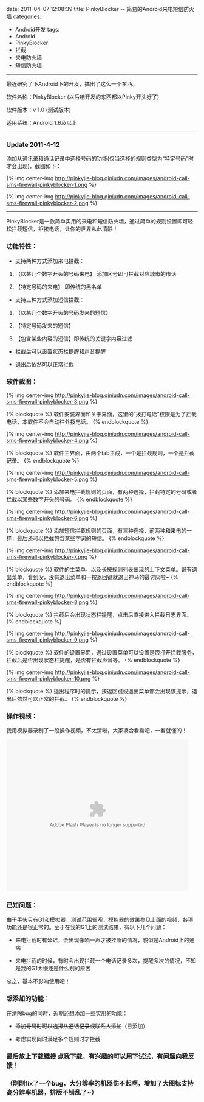 date: 2011-04-07 12:08:39
title: PinkyBlocker -- 简易的Android来电短信防火墙
categories:
- Android开发
tags:
- Android
- PinkyBlocker
- 拦截
- 来电防火墙
- 短信防火墙
---

最近研究了下Android下的开发，搞出了这么一个东西。

软件名称：PinkyBlocker (以后咱开发的东西都以Pinky开头好了)

软件版本：v 1.0 (测试版本)

适用系统：Android 1.6及以上


* * *


### Update 2011-4-12

添加从通讯录和通话记录中选择号码的功能(仅当选择的规则类型为“特定号码”时才会出现)，截图如下：


{% img center-img http://pinkyjie-blog.qiniudn.com/images/android-call-sms-firewall-pinkyblocker-1.png %}


{% img center-img http://pinkyjie-blog.qiniudn.com/images/android-call-sms-firewall-pinkyblocker-2.png %}


* * *


PinkyBlocker是一款简单实用的来电和短信防火墙，通过简单的规则设置即可轻松拦截短信，拒接电话，让你的世界从此清静！

### 功能特性：


  * 支持两种方式添加来电拦截：


  1. 【以某几个数字开头的号码来电】 添加区号即可拦截对应城市的市话


  2. 【特定号码的来电】 即传统的黑名单


  * 支持三种方式添加短信拦截：


  1. 【以某几个数字开头的号码发来的短信】


  2. 【特定号码发来的短信】


  3. 【包含某些内容的短信】即传统的关键字内容过滤


  * 拦截后可以设置状态栏提醒和声音提醒


  * 退出后依然可以正常拦截


### 软件截图：

{% img center-img http://pinkyjie-blog.qiniudn.com/images/android-call-sms-firewall-pinkyblocker-3.png %}


{% blockquote %}
软件安装界面和关于界面，这里的“拨打电话”权限是为了拦截电话，本软件不会自动往外拨电话。
{% endblockquote %}


<!--more-->

{% img center-img http://pinkyjie-blog.qiniudn.com/images/android-call-sms-firewall-pinkyblocker-4.png %}


{% blockquote %}
软件主界面，由两个tab主成，一个是拦截规则，一个是拦截记录。
{% endblockquote %}


{% img center-img http://pinkyjie-blog.qiniudn.com/images/android-call-sms-firewall-pinkyblocker-5.png %}


{% blockquote %}
添加来电拦截规则的页面，有两种选择，拦截特定的号码或者拦截以某些数字开头的号码。
{% endblockquote %}


{% img center-img http://pinkyjie-blog.qiniudn.com/images/android-call-sms-firewall-pinkyblocker-6.png %}


{% blockquote %}
添加短信拦截规则的页面，有三种选择，前两种和来电的一样，最后还可以拦截包含某些字词的短信。
{% endblockquote %}


{% img center-img http://pinkyjie-blog.qiniudn.com/images/android-call-sms-firewall-pinkyblocker-7.png %}


{% blockquote %}
软件的主菜单，以及长按规则列表出现的上下文菜单。哥有退出菜单，看到没，没有退出菜单和一按返回键就退出神马的最讨厌啦~
{% endblockquote %}


{% img center-img http://pinkyjie-blog.qiniudn.com/images/android-call-sms-firewall-pinkyblocker-8.png %}


{% blockquote %}
拦截后会出现状态栏提醒，点击后直接进入拦截日志界面。
{% endblockquote %}


{% img center-img http://pinkyjie-blog.qiniudn.com/images/android-call-sms-firewall-pinkyblocker-9.png %}


{% blockquote %}
软件的设置界面，通过设置菜单可以设置是否打开拦截服务，拦截后是否出现状态栏提醒，是否有拦截声音等。
{% endblockquote %}


{% img center-img http://pinkyjie-blog.qiniudn.com/images/android-call-sms-firewall-pinkyblocker-10.png %}


{% blockquote %}
退出程序时的提示，按返回键或退出菜单都会出现该提示，退出后依然可以正常的拦截。
{% endblockquote %}


### 操作视频：

我用模拟器录制了一段操作视频，不太清晰，大家凑合看看吧，一看就懂的！


<p>
<embed src="http://player.youku.com/player.php/sid/XMjU2NzU4MzE2/v.swf" allowFullScreen="true" quality="high" width="480" height="400" align="middle" allowScriptAccess="always" type="application/x-shockwave-flash"></embed>
</p>


### 已知问题：

由于手头只有G1和模拟器，测试范围很窄，模拟器的效果参见上面的视频，各项功能还是很正常的。至于在我的G1上的测试结果，有以下几个问题：


  * 来电拦截时有延迟，会出现像响一声才被挂断的情况，貌似是Android上的通病


  * 来电拦截的时候，有时会出现拦截一个电话记录多次，提醒多次的情况，不知是我的G1太慢还是什么别的原因


总之，基本不影响使用吧！

### 想添加的功能：

在清除bug的同时，近期还想添加一些实用的功能：


  * <del>添加号码时可以选择从通话记录或联系人添加</del>（已添加）


  * 考虑实现同时满足多个规则时才拦截


### 最后放上下载链接 [点我下载](http://pinkyjie-blog.qiniudn.com/files/PinkyBlocker.apk)，有兴趣的可以用下试试，有问题向我反馈！

### （刚刚fix了一个bug，大分辨率的机器伤不起啊，增加了大图标支持高分辨率机器，排版不错乱了~）
